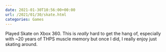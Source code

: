 ```yaml
---
date: 2021-01-30T10:56:00+00:00
url: /2021/01/30/skate.html
categories: Games
---
```

Played Skate on Xbox 360. This is _really_ hard to get the hang of, especially with ~20 years of THPS muscle memory but once I did, I really enjoy just skating around. 


